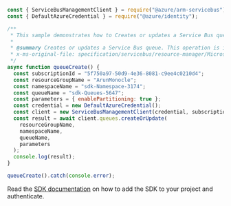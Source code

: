 ```javascript
const { ServiceBusManagementClient } = require("@azure/arm-servicebus");
const { DefaultAzureCredential } = require("@azure/identity");

/**
 * This sample demonstrates how to Creates or updates a Service Bus queue. This operation is idempotent.
 *
 * @summary Creates or updates a Service Bus queue. This operation is idempotent.
 * x-ms-original-file: specification/servicebus/resource-manager/Microsoft.ServiceBus/stable/2021-11-01/examples/Queues/SBQueueCreate.json
 */
async function queueCreate() {
  const subscriptionId = "5f750a97-50d9-4e36-8081-c9ee4c0210d4";
  const resourceGroupName = "ArunMonocle";
  const namespaceName = "sdk-Namespace-3174";
  const queueName = "sdk-Queues-5647";
  const parameters = { enablePartitioning: true };
  const credential = new DefaultAzureCredential();
  const client = new ServiceBusManagementClient(credential, subscriptionId);
  const result = await client.queues.createOrUpdate(
    resourceGroupName,
    namespaceName,
    queueName,
    parameters
  );
  console.log(result);
}

queueCreate().catch(console.error);
```

Read the [SDK documentation](https://github.com/Azure/azure-sdk-for-js/blob/%40azure%2Farm-servicebus_6.0.0/sdk/servicebus/arm-servicebus/README.md) on how to add the SDK to your project and authenticate.
